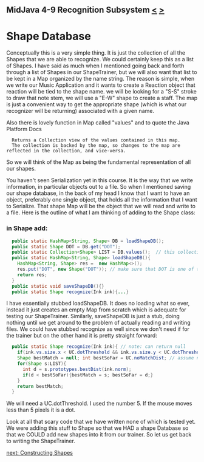 ## MidJava 4-9 Recognition Subsystem [&LT;](MJ0408.md) [&GT;](MJ0410.md)

# Shape Database

Conceptually this is a very simple thing. It is just the collection of all the Shapes that we are able to recognize. We could certainly keep this as a list of Shapes. I have said as much when I mentioned going back and forth through a list of Shapes in our ShapeTrainer, but we will also want that list to be kept in a Map organized by the name string. The reason is simple, when we write our Music Application and it wants to create a Reaction object that reaction will be tied to the shape name. we will be looking for a "S-S" stroke to draw that note stem, we will use a "E-W" shape to create a staff. The map is just a convenient way to get the appropriate shape (which is what our recognizer will be returning) associated with a given name.

Also there is lovely function in Map called "values" and to quote the Java Platform Docs
```text
  Returns a Collection view of the values contained in this map. 
  The collection is backed by the map, so changes to the map are reflected in the collection, and vice-versa.
```

So we will think of the Map as being the fundamental representation of all our shapes. 

You haven't seen Serialization yet in this course. It is the way that we write information, in particular objects out to a file. So when I mentioned saving our shape database, in the back of my head I know that I want to have an object, preferably one single object, that holds all the information that I want to Serialize. That shape Map will be the object that we will read and write to a file. Here is the outline of what I am thinking of adding to the Shape class:

### in Shape add:
```java
  public static HashMap<String, Shape> DB = loadShapeDB();
  public static Shape DOT = DB.get("DOT");
  public static Collection<Shape> LIST = DB.values();  // this collection backed by DB, so changes to DB show up here  
  public static HashMap<String, Shape> loadShapeDB(){
    HashMap<String, Shape> res =  new HashMap<>();
    res.put("DOT", new Shape("DOT")); // make sure that DOT is one of the shapes in the DB 
    return res;    
  }
  public static void saveShapeDB(){}
  public static Shape recognize(Ink ink){...}
 ```

I have essentially stubbed loadShapeDB. It does no loading what so ever, instead it just creates an empty Map from scratch which is adequate for testing our ShapeTrainer. Similarly, saveShapeDB is just a stub, doing nothing until we get around to the problem of actually reading and writing files. We could have stubbed recognize as well since we don't need if for the trainer but on the other hand it is pretty straight forward:

```java
  public static Shape recognize(Ink ink){ // note: can return null
    if(ink.vs.size.x < UC.dotThreshold && ink.vs.size.y < UC.dotThreshold){return DOT;}
    Shape bestMatch = null; int bestSoFar = UC.noMatchDist; // assume no match
    for(Shape s:LIST){
      int d = s.prototypes.bestDist(ink.norm); 
      if(d < bestSoFar){bestMatch = s; bestSoFar = d;}
    }
    return bestMatch;      
  }
```

We will need a UC.dotThreshold. I used the number 5. If the mouse moves less than 5 pixels it is a dot.
    
Look at all that scary code that we have written none of which is tested yet. We were adding this stuff to Shape so that we HAD a shape Database so that we COULD add new shapes into it from our trainer. So let us get back to writing the ShapeTrainer.

[next: Constructing Shapes](MJ0410.md)